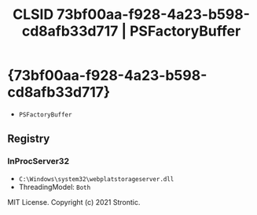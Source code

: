 ﻿---
title: "CLSID 73bf00aa-f928-4a23-b598-cd8afb33d717 | PSFactoryBuffer"
excerpt: What is COM-Object CLSID 73bf00aa-f928-4a23-b598-cd8afb33d717?
---

# {73bf00aa-f928-4a23-b598-cd8afb33d717}

* `PSFactoryBuffer`

## Registry


### InProcServer32

* `C:\Windows\system32\webplatstorageserver.dll`
* ThreadingModel: `Both`

MIT License. Copyright (c) 2021 Strontic.


